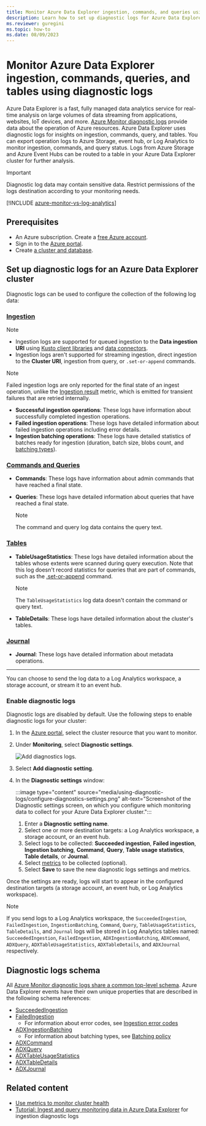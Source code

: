 ```yaml
---
title: Monitor Azure Data Explorer ingestion, commands, and queries using diagnostic logs
description: Learn how to set up diagnostic logs for Azure Data Explorer to monitor ingestion commands, and query operations.
ms.reviewer: guregini
ms.topic: how-to
ms.date: 08/09/2023
---
```


# Monitor Azure Data Explorer ingestion, commands, queries, and tables using diagnostic logs

Azure Data Explorer is a fast, fully managed data analytics service for real-time analysis on large volumes of data streaming from applications, websites, IoT devices, and more. [Azure Monitor diagnostic logs](/azure/azure-monitor/platform/diagnostic-logs-overview) provide data about the operation of Azure resources. Azure Data Explorer uses diagnostic logs for insights on ingestion, commands, query, and tables. You can export operation logs to Azure Storage, event hub, or Log Analytics to monitor ingestion, commands, and query status. Logs from Azure Storage and Azure Event Hubs can be routed to a table in your Azure Data Explorer cluster for further analysis.

> [!IMPORTANT]
> Diagnostic log data may contain sensitive data. Restrict permissions of the logs destination according to your monitoring needs.

[!INCLUDE [azure-monitor-vs-log-analytics](includes/azure-monitor-vs-log-analytics.md)]

## Prerequisites

* An Azure subscription. Create a [free Azure account](https://azure.microsoft.com/free/).
* Sign in to the [Azure portal](https://portal.azure.com/).
* Create [a cluster and database](create-cluster-and-database.md).

## Set up diagnostic logs for an Azure Data Explorer cluster

Diagnostic logs can be used to configure the collection of the following log data:

### [Ingestion](#tab/ingestion)

> [!NOTE]
> * Ingestion logs are supported for queued ingestion to the **Data ingestion URI** using [Kusto client libraries](kusto/api/client-libraries.md) and [data connectors](connector-overview.md).
> * Ingestion logs aren't supported for streaming ingestion, direct ingestion to the **Cluster URI**, ingestion from query, or `.set-or-append` commands.

> [!NOTE]
> Failed ingestion logs are only reported for the final state of an ingest operation, unlike the [Ingestion result](using-metrics.md#ingestion-metrics) metric, which is emitted for transient failures that are retried internally.

* **Successful ingestion operations**: These logs have information about successfully completed ingestion operations.
* **Failed ingestion operations**: These logs have detailed information about failed ingestion operations including error details.
* **Ingestion batching operations**: These logs have detailed statistics of batches ready for ingestion (duration, batch size, blobs count, and [batching types](kusto/management/batching-policy.md#sealing-a-batch)).

### [Commands and Queries](#tab/commands-and-queries)

* **Commands**: These logs have information about admin commands that have reached a final state.
* **Queries**: These logs have detailed information about queries that have reached a final state.

    > [!NOTE]
    > The command and query log data contains the query text.

### [Tables](#tab/tables)

* **TableUsageStatistics**: These logs have detailed information about the tables whose extents were scanned during query execution. Note that this log doesn't record statistics for queries that are part of commands, such as the [.set-or-append](kusto/management/data-ingestion/ingest-from-query.md) command.

    > [!NOTE]
    > The `TableUsageStatistics` log data doesn't contain the command or query text.

* **TableDetails**: These logs have detailed information about the cluster's tables.

### [Journal](#tab/journal)

* **Journal**: These logs have detailed information about metadata operations.

---

You can choose to send the log data to a Log Analytics workspace, a storage account, or stream it to an event hub.

### Enable diagnostic logs

Diagnostic logs are disabled by default. Use the following steps to enable diagnostic logs for your cluster:

1. In the [Azure portal](https://portal.azure.com), select the cluster resource that you want to monitor.
1. Under **Monitoring**, select **Diagnostic settings**.

    ![Add diagnostics logs.](media/using-diagnostic-logs/add-diagnostic-logs.png)

1. Select **Add diagnostic setting**.
1. In the **Diagnostic settings** window:

    :::image type="content" source="media/using-diagnostic-logs/configure-diagnostics-settings.png" alt-text="Screenshot of the Diagnostic settings screen, on which you configure which monitoring data to collect for your Azure Data Explorer cluster.":::

    1. Enter a **Diagnostic setting name**.
    1. Select one or more destination targets: a Log Analytics workspace, a storage account, or an event hub.
    1. Select logs to be collected: **Succeeded ingestion**, **Failed ingestion**, **Ingestion batching**, **Command**, **Query**, **Table usage statistics**, **Table details**, or **Journal**.
    1. Select [metrics](using-metrics.md#supported-azure-data-explorer-metrics) to be collected (optional).
    1. Select **Save** to save the new diagnostic logs settings and metrics.

Once the settings are ready, logs will start to appear in the configured destination targets (a storage account, an event hub, or Log Analytics workspace).

> [!NOTE]
> If you send logs to a Log Analytics workspace, the `SucceededIngestion`, `FailedIngestion`, `IngestionBatching`, `Command`, `Query`, `TableUsageStatistics`, `TableDetails`, and `Journal` logs will be stored in Log Analytics tables named: `SucceededIngestion`, `FailedIngestion`, `ADXIngestionBatching`, `ADXCommand`, `ADXQuery`, `ADXTableUsageStatistics`, `ADXTableDetails`, and `ADXJournal` respectively.

## Diagnostic logs schema

All [Azure Monitor diagnostic logs share a common top-level schema](/azure/azure-monitor/platform/diagnostic-logs-schema). Azure Data Explorer events have their own unique properties that are described in the following schema references:

* [SucceededIngestion](/azure/azure-monitor/reference/tables/succeededingestion)
* [FailedIngestion](/azure/azure-monitor/reference/tables/failedingestion)
    * For information about error codes, see [Ingestion error codes](error-codes.md)
* [ADXIngestionBatching](/azure/azure-monitor/reference/tables/adxingestionbatching)
    * For information about batching types, see [Batching policy](kusto/management/batching-policy.md#sealing-a-batch)
* [ADXCommand](/azure/azure-monitor/reference/tables/adxcommand)
* [ADXQuery](/azure/azure-monitor/reference/tables/adxquery)
* [ADXTableUsageStatistics](/azure/azure-monitor/reference/tables/adxtableusagestatistics)
* [ADXTableDetails](/azure/azure-monitor/reference/tables/adxtabledetails)
* [ADXJournal](/azure/azure-monitor/reference/tables/adxjournal)

## Related content

* [Use metrics to monitor cluster health](using-metrics.md)
* [Tutorial: Ingest and query monitoring data in Azure Data Explorer](ingest-data-no-code.md) for ingestion diagnostic logs
